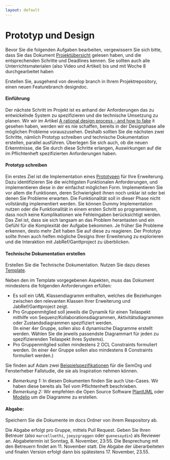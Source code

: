 ```yaml
---
layout: default
---
```

# Prototyp und Design


Bevor Sie die folgenden Aufgaben bearbeiten, vergewissern Sie sich bitte, dass Sie das Dokument [Projektübersicht](../project-summary.html)  gelesen haben, 
und die entsprechenden Schritte und Deadlines kennen. Sie sollten auch alle Unterrichtsmaterialen (also Video und Artikel) bis und mit Woche 8 durchgearbeitet haben

Erstellen Sie, ausgehend von develop branch in Ihrem Projektrepository, einen neuen Featurebranch designdoc.

#### Einführung

Der nächste Schritt im Projekt ist es anhand der Anforderungen das zu entwickelnde System zu spezifizieren und die technische Umsetzung zu planen. Wir wir im Artikel [A rational design process - and how to fake](https://users.ece.utexas.edu/~perry/education/SE-Intro/fakeit.pdf) it gesehen haben, werden wir es nie schaffen, bereits in der Designphase alle möglichen Probleme vorauszusehen. Deshalb sollten Sie die nächsten zwei Schritte, nämlich Prototyp schreiben und technische Dokumentation erstellen, parallel ausführen. Überlegen Sie sich auch, ob die neuen Erkenntnisse, die Sie durch diese Schritte erlangen, Auswirkungen auf die im Pflichtenheft spezifizierten Anforderungen haben. 

#### Prototyp schreiben

Ein erstes Ziel ist die Implementation eines [Prototypen](https://de.wikipedia.org/wiki/Prototyping_(Softwareentwicklung)) für Ihre Erweiterung. Dazu identifizieren Sie die wichtigsten Funktionalen Anforderungen, und implementieren diese in der einfachst möglichen Form. Implementieren Sie vor allem die Funktionen, deren Schwierigkeit ihnen noch unklar ist oder bei denen Sie Probleme erwarten. 
Die Funktionalität soll in dieser Phase nicht vollständig implementiert werden. Sie können Dummy Implementation nutzen oder die Funktionalität in einem ersten Schritt so programmieren, dass noch keine Komplikationen wie Fehleingaben berücksichtigt werden.  Das Ziel ist, dass sie sich langsam an das Problem herantasten und ein Gefühl für die Komplexität der Aufgabe bekommen. Je früher Sie Probleme erkennen, desto mehr Zeit haben Sie auf diese zu reagieren. Der Prototyp sollte Ihnen auch helfen mögliche Designs Ihrer Erweiterung zu explorieren und die Interaktion mit JabRef/Ganttproject zu überblicken.

#### Technische Dokumentation erstellen

Erstellen Sie die Technische Dokumentation. Nutzen Sie dazu dieses  [Template](../templates/technical-doc.html).

Neben den im Template vorgegebenen Aspekten, muss das Dokument mindestens die folgenden Anforderungen erfüllen:

* Es soll ein UML Klassendiagramm enthalten, welches die Beziehungen zwischen den relevanten Klassen Ihrer Erweiterung und JabRef/Ganttproject zeigt.
* Pro Gruppenmitglied soll jeweils die Dynamik für einen Teilaspekt mithilfe von Sequenz/Kollaborationsdiagrammen, Aktivitätsdiagrammen oder Zustandsdiagrammen spezifiziert werden.  
(In einer 4er Gruppe, sollen also 4 dynamische Diagramme erstellt werden. Wählen Sie die jeweils passendste Diagrammart für jeden zu spezifizierenden Teilaspekt ihres Systems).
* Pro Gruppenmitglied sollen mindestens 2 OCL Constraints formuliert werden. (In einer 4er Gruppe sollen also mindestens 8 Constraints formuliert werden.)

Sie finden auf Adam zwei [Beispielspezifikationen](https://adam.unibas.ch/goto_adam_file_840449_download.html) für die SemOrg und Fensterheber Fallstudie, die sie als Inspiration nehmen können.

* *Bemerkung 1:* In diesen Dokumenten finden Sie auch Use-Cases. Wir haben diese bereits als Teil vom Pflichtenheft beschrieben.
* *Bemerkung 2:* Wir empfehlen die Open Source Software [PlantUML](http://plantuml.com/) oder [Modelio](https://www.modelio.org/) um die Diagramme zu erstellen. 

#### Abgabe:

Speichern Sie die Dokumente im docs Ordner von ihrem Respository ab.

Die Abgabe erfolgt pro Gruppe, mittels Pull Request. Geben Sie Ihren Betreuer (also ```marcelluethi```, ```joeyzgraggen``` oder ```guenesaydin```) als Reviewer an. Abgabetermin ist Sonntag, 8. November, 23:55. Die Besprechung mit den Betreuern findet am 11. November statt. Die Abgabe der überarbeiteten und finalen Version erfolgt dann bis spätestens 17. November, 23.55.
